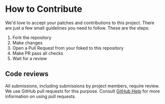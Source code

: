 # How to Contribute

We'd love to accept your patches and contributions to this project. There are
just a few small guidelines you need to follow. These are the steps:

1. Fork the repository
2. Make changes
3. Open a Pull Request from your foked to this repository
4. Make PR pass all checks
5. Wait for a review

## Code reviews

All submissions, including submissions by project members, require review. We
use GitHub pull requests for this purpose. Consult
[GitHub Help](https://help.github.com/articles/about-pull-requests/) for more
information on using pull requests.
